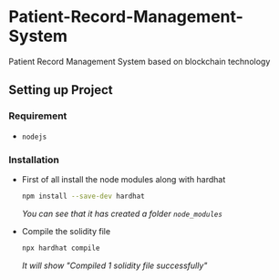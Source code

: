 # Patient-Record-Management-System

Patient Record Management System based on blockchain technology

## Setting up Project

### Requirement

- `nodejs`

### Installation

- First of all install the node modules along with hardhat

  ```sh
  npm install --save-dev hardhat
  ```

  _You can see that it has created a folder `node_modules`_

- Compile the solidity file

  ```sh
  npx hardhat compile
  ```

  _It will show "Compiled 1 solidity file successfully"_
